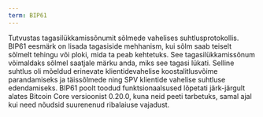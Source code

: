 ```yaml
---
term: BIP61
---
```


Tutvustas tagasilükkamissõnumit sõlmede vahelises suhtlusprotokollis. BIP61 eesmärk on lisada tagasiside mehhanism, kui sõlm saab teiselt sõlmelt tehingu või ploki, mida ta peab kehtetuks. See tagasilükkamissõnum võimaldaks sõlmel saatjale märku anda, miks see tagasi lükati. Selline suhtlus oli mõeldud erinevate klientidevahelise koostalitlusvõime parandamiseks ja täissõlmede ning SPV klientide vahelise suhtluse edendamiseks. BIP61 poolt toodud funktsionaalsused lõpetati järk-järgult alates Bitcoin Core versioonist 0.20.0, kuna neid peeti tarbetuks, samal ajal kui need nõudsid suurenenud ribalaiuse vajadust.